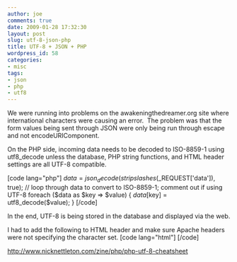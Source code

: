 ```yaml
---
author: joe
comments: true
date: 2009-01-28 17:32:30
layout: post
slug: utf-8-json-php
title: UTF-8 + JSON + PHP
wordpress_id: 58
categories:
- misc
tags:
- json
- php
- utf8
---
```


We were running into problems on the awakeningthedreamer.org site where international characters were causing an error.  The problem was that the form values being sent through JSON were only being run through escape and not encodeURIComponent.

On the PHP side, incoming data needs to be decoded to ISO-8859-1 using utf8_decode unless the database, PHP string functions, and HTML header settings are all UTF-8 compatible.

[code lang="php"]
$data = json_decode(stripslashes($_REQUEST['data']), true);
// loop through data to convert to ISO-8859-1; comment out if using UTF-8
foreach ($data as $key =&gt; $value) {
    $data[$key] = utf8_decode($value);
}
[/code]

In the end, UTF-8 is being stored in the database and displayed via the web.

I had to add the following to HTML header and make sure Apache headers were not specifying the character set.
[code lang="html"]
<meta http-equiv="Content-Type" content="text/html; charset=UTF-8" />
[/code]

http://www.nicknettleton.com/zine/php/php-utf-8-cheatsheet
